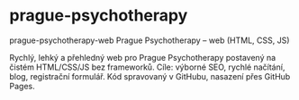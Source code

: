 # prague-psychotherapy
prague-psychotherapy-web
Prague Psychotherapy – web (HTML, CSS, JS)

Rychlý, lehký a přehledný web pro Prague Psychotherapy postavený na čistém HTML/CSS/JS bez frameworků.
Cíle: výborné SEO, rychlé načítání, blog, registrační formulář. Kód spravovaný v GitHubu, nasazení přes GitHub Pages.
